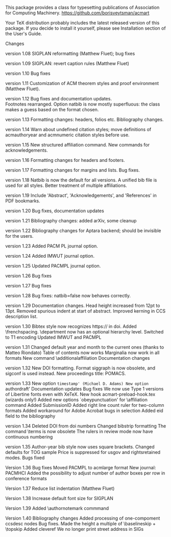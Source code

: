 This package provides a class for typesetting publications of 
Association for Computing Machinery.
https://github.com/borisveytsman/acmart


Your TeX distribution probably includes the latest released version of
this package.  If you decide to install it yourself, please see
Installation section of the User's Guide.

Changes

version 1.08    SIGPLAN reformatting (Matthew Fluet); bug fixes

version 1.09    SIGPLAN: revert caption rules (Matthew Fluet)

version 1.10    Bug fixes

version 1.11    Customization of ACM theorem styles and proof
                environment (Matthew Fluet).

version 1.12    Bug fixes and documentation updates.  
		Footnotes rearranged.
                Option natbib is now mostly superfluous: the class 
		makes a guess based on the format chosen.

version 1.13    Formatting changes: headers, folios etc.
		Bibliography changes.

version 1.14    Warn about undefined citation styles; move definitions
                of acmauthoryear and acmnumeric citation styles before
                use.

version 1.15    New structured affiliation command.
                New commands for acknowledgements.

version 1.16    Formatting changes for headers and footers.

version 1.17    Formatting changes for margins and lists.  Bug fixes.

version 1.18    Natbib is now the default for all versions.  A unified bib
		file is used for all styles.  Better treatment
		of multiple affiliations.

version 1.19    Include 'Abstract', 'Acknowledgements', and 'References'
                in PDF bookmarks.

version 1.20    Bug fixes, documentation updates

version 1.21    Bibliography changes: added arXiv, some cleanup

version 1.22    Bibliography changes for Aptara backend;  should be 
		invisible for the users.

version 1.23    Added PACM PL journal option.

version 1.24    Added IMWUT journal option.

version 1.25    Updated PACMPL journal option.

version 1.26    Bug fixes

version 1.27    Bug fixes

version 1.28    Bug fixes: natbib=false now behaves correctly.

version 1.29	Documentation changes.  Head height increased from 12pt to 13pt.
		Removed spurious indent at start of abstract.
		Improved kerning in CCS description list.

version 1.30    Bibtex style now recognizes https:// in doi.
	        Added \frenchspacing.
		\department now has an optional hierarchy level.
		Switched to T1 encoding
		Updated IMWUT and PACMPL

version 1.31    Changed default year and month to the current ones
		(thanks to Matteo Riondato)
		Table of contents now works
		Marginalia now work in all formats
		New command \additionalaffiliation
		Documentation changes

version 1.32    New DOI formatting.
		Format siggraph is now obsolete, and sigconf
		is used instead.
		New proceedings title: POMACS.

version 1.33    New option `timestamp' (Michael D. Adams)
		New option `authordraft'
                Documentation updates
		Bug fixes
		We now use Type 1 versions of Libertine fonts even with XeTeX.
		New hook acmart-preload-hook.tex (wizards only!)
		Added new options `obeypunctuation' for \affiliation command
		Added SubmissionID
		Added right line count ruler for two-column formats
		Added workaround for Adobe Acrobat bugs in selection
		Added eid field to the bibliography
		
version 1.34    Deleted DOI from doi numbers
		Changed bibstrip formatting
		The command \terms is now obsolete
		The rulers in review mode now have continuous numbering

version 1.35    Author-year bib style now uses square brackets.
		Changed defaults for TOG sample
		Price is suppressed for usgov and rightsretained modes.
		Bugs fixed

Version 1.36    Bug fixes
		Moved PACMPL to acmlarge format
		New journal: PACMHCI
		Added the possibility to adjust number of author
		boxes per row in conference formats
		
Version 1.37    Reduce list indentation (Matthew Fluet)

Version 1.38    Increase default font size for SIGPLAN

Version 1.39    Added \authornotemark commmand

Version 1.40    Bibliography changes
		Added processing of one-compoment ccsdesc nodes
		Bug fixes.
		Made the height a multiple of \baselineskip + \topskip
		Added cleveref
		We no longer print street address in SIGs
		
